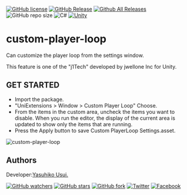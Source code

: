 [![GitHub license](https://img.shields.io/github/license/jwellone/custom-player-loop.svg?style=plastic)](https://github.com/jwellone/custom-player-loop/blob/main/LICENSE)
[![GitHub Release](https://img.shields.io/github/v/release/jwellone/custom-player-loop.svg?style=plastic)](https://GitHub.com/jwellone/custom-player-loop/releases/latest)
[![Github All Releases](https://img.shields.io/github/downloads/jwellone/custom-player-loop/total?color=blue&style=plastic)](https://GitHub.com/jwellone/custom-player-loop/releases)
![GitHub repo size](https://img.shields.io/github/repo-size/jwellone/custom-player-loop?label=size&style=plastic)
![C#](https://img.shields.io/badge/C%23-239120?logo=c-sharp&style=plastic)
[![Unity](https://img.shields.io/badge/Unity-100000?logo=unity&style=plastic)](https://unity.com)


# custom-player-loop
Can customize the player loop from the settings window.

This feature is one of the "j1Tech" developed by jwellone Inc for Unity.


## GET STARTED
- Import the package.
- "UniExtensions > Window > Custom Player Loop" Choose.
- From the items in the custom area, uncheck the items you want to disable. 
  When you run the editor, the display of the current area is updated to show only the items that are running.
- Press the Apply button to save Custom PlayerLoop Settings.asset.

![custom-player-loop](https://user-images.githubusercontent.com/85072161/127729662-977cf7e3-d3e4-4a62-aa2a-cd21bf75e64e.gif)


## Authors
Developer:[Yasuhiko Usui.](https://github.com/UsuiYasuhiko-jw1)

[![GitHub watchers](https://img.shields.io/github/watchers/jwellone/custom-player-loop.svg?style=social&label=Watch)](https://GitHub.com/jwellone/custom-player-loop/watchers/)
[![GitHub stars](https://img.shields.io/github/stars/jwellone/custom-player-loop.svg?style=social&label=Stars)](https://GitHub.com/jwellone/custom-player-loop/stargazers)
[![GitHub fork](https://img.shields.io/github/forks/jwellone/custom-player-loop.svg?style=social&label=Fork)](https://GitHub.com/jwellone/custom-player-loopt/network/members)
[![Twitter](https://img.shields.io/twitter/follow/jwellone?label=Twitter&logo=twitter&style=social)](http://twitter.com/jwellone)
[![Facebook](https://img.shields.io/badge/Facebook-1877F2?style=for-the-badge&logo=facebook&logoColor=white&style=plastic)](https://www.facebook.com/jwellone)
